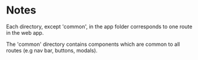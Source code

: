 # Notes

Each directory, except 'common', in the app folder corresponds to one route in the web app.

The 'common' directory contains components which are common to all routes (e.g nav bar, buttons, modals).
